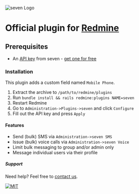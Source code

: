 ![](https://www.seven.io/wp-content/uploads/Logo.svg "seven Logo")

# Official plugin for [Redmine](https://www.redmine.org/)

## Prerequisites

- An [API key](https://help.seven.io/en/api-key-access) from seven - [get one for free](https://app.seven.io/signup)

### Installation

This plugin adds a custom field named `Mobile Phone`.

1. Extract the archive to `/path/to/redmine/plugins`
2. Run `bundle install && rails redmine:plugins NAME=seven`
3. Restart Redmine
4. Go to `Administration->Plugins->seven` and click `Configure`
5. Fill out the API key and press `Apply`

#### Features

- Send (bulk) SMS via `Administration->seven SMS`
- Issue (bulk) voice calls via `Administration->seven Voice`
- Limit bulk messaging to group and/or admin only
- Message individual users via their profile

##### Support

Need help? Feel free to [contact us](https://www.seven.io/en/company/contact/).

[![MIT](https://img.shields.io/badge/License-MIT-teal.svg)](LICENSE)